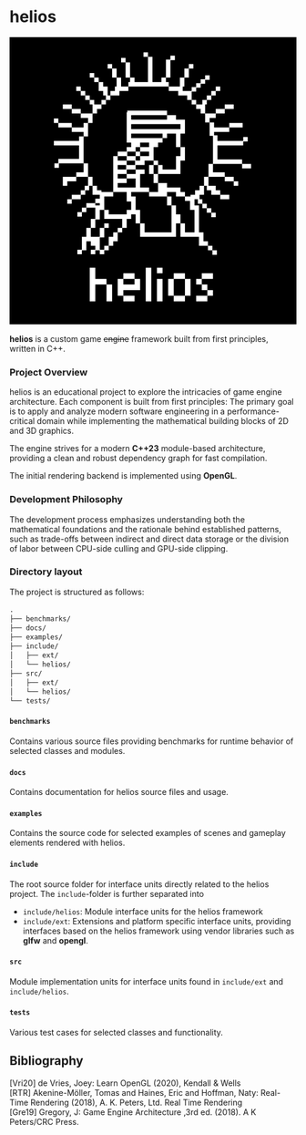 # helios

![](./docs/logo.png)

**helios** is a custom game ~~engine~~ framework built from first principles, written in C++.

### Project Overview
helios is an educational project to explore the intricacies of game engine architecture. Each component is built from first principles: The primary goal is to apply and analyze modern software engineering in a performance-critical domain while implementing the mathematical building blocks of 2D and 3D graphics.

The engine strives for a modern **C++23** module-based architecture, providing a clean and robust dependency graph for fast compilation. 

The initial rendering backend is implemented using **OpenGL**.

### Development Philosophy
The development process emphasizes understanding both the mathematical foundations and the rationale behind established patterns, such as trade-offs between indirect and direct data storage or the division of labor between CPU-side culling and GPU-side clipping.


### Directory layout

The project is structured as follows:

```
.
├── benchmarks/
├── docs/
├── examples/
├── include/
│   ├── ext/
│   └── helios/
├── src/
│   ├── ext/
│   └── helios/
└── tests/
```

#### `benchmarks`
Contains various source files providing benchmarks for runtime behavior of selected classes and modules.

#### `docs`
Contains documentation for helios source files and usage. 

#### `examples`
Contains the source code for selected examples of scenes and gameplay elements rendered with helios.

#### `include`
The root source folder for interface units directly related to the helios project. The `include`-folder is further separated into

 - `include/helios`: Module interface units for the helios framework
 - `include/ext`: Extensions and platform specific interface units, providing interfaces based on the helios framework using vendor libraries such as **glfw** and **opengl**.

#### `src`
Module implementation units for interface units found in `include/ext` and `include/helios`.

#### `tests`
Various test cases for selected classes and functionality.


## Bibliography
[Vri20] de Vries, Joey: Learn OpenGL (2020), Kendall & Wells
\
[RTR] Akenine-Möller, Tomas and Haines, Eric and Hoffman, Naty: Real-Time Rendering (2018), A. K. Peters, Ltd.  Real Time Rendering
\
[Gre19] Gregory, J: Game Engine Architecture ,3rd ed. (2018). A K Peters/CRC Press. 

